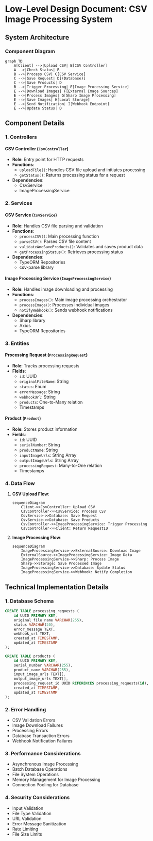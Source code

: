 # Low-Level Design Document: CSV Image Processing System

## System Architecture

### Component Diagram
```mermaid
graph TD
    A[Client] -->|Upload CSV| B[CSV Controller]
    A -->|Check Status| B
    B -->|Process CSV| C[CSV Service]
    C -->|Save Request| D[(Database)]
    C -->|Save Products| D
    B -->|Trigger Processing| E[Image Processing Service]
    E -->|Download Images| F[External Image Sources]
    E -->|Process Images| G[Sharp Image Processing]
    E -->|Save Images| H[Local Storage]
    E -->|Send Notification| I[Webhook Endpoint]
    E -->|Update Status| D
```

## Component Details

### 1. Controllers
#### CSV Controller (`CsvController`)
- **Role**: Entry point for HTTP requests
- **Functions**:
  - `uploadFile()`: Handles CSV file upload and initiates processing
  - `getStatus()`: Returns processing status for a request
- **Dependencies**: 
  - CsvService
  - ImageProcessingService

### 2. Services
#### CSV Service (`CsvService`)
- **Role**: Handles CSV file parsing and validation
- **Functions**:
  - `processCSV()`: Main processing function
  - `parseCSV()`: Parses CSV file content
  - `validateAndSaveProducts()`: Validates and saves product data
  - `getProcessingStatus()`: Retrieves processing status
- **Dependencies**:
  - TypeORM Repositories
  - csv-parse library

#### Image Processing Service (`ImageProcessingService`)
- **Role**: Handles image downloading and processing
- **Functions**:
  - `processImages()`: Main image processing orchestrator
  - `processImage()`: Processes individual images
  - `notifyWebhook()`: Sends webhook notifications
- **Dependencies**:
  - Sharp library
  - Axios
  - TypeORM Repositories

### 3. Entities
#### Processing Request (`ProcessingRequest`)
- **Role**: Tracks processing requests
- **Fields**:
  - `id`: UUID
  - `originalFileName`: String
  - `status`: Enum
  - `errorMessage`: String
  - `webhookUrl`: String
  - `products`: One-to-Many relation
  - Timestamps

#### Product (`Product`)
- **Role**: Stores product information
- **Fields**:
  - `id`: UUID
  - `serialNumber`: String
  - `productName`: String
  - `inputImageUrls`: String Array
  - `outputImageUrls`: String Array
  - `processingRequest`: Many-to-One relation
  - Timestamps

### 4. Data Flow
1. **CSV Upload Flow**:
   ```mermaid
   sequenceDiagram
       Client->>CsvController: Upload CSV
       CsvController->>CsvService: Process CSV
       CsvService->>Database: Save Request
       CsvService->>Database: Save Products
       CsvController->>ImageProcessingService: Trigger Processing
       CsvController->>Client: Return RequestID
   ```

2. **Image Processing Flow**:
   ```mermaid
   sequenceDiagram
       ImageProcessingService->>ExternalSource: Download Image
       ExternalSource->>ImageProcessingService: Image Data
       ImageProcessingService->>Sharp: Process Image
       Sharp->>Storage: Save Processed Image
       ImageProcessingService->>Database: Update Status
       ImageProcessingService->>Webhook: Notify Completion
   ```

## Technical Implementation Details

### 1. Database Schema
```sql
CREATE TABLE processing_requests (
    id UUID PRIMARY KEY,
    original_file_name VARCHAR(255),
    status VARCHAR(20),
    error_message TEXT,
    webhook_url TEXT,
    created_at TIMESTAMP,
    updated_at TIMESTAMP
);

CREATE TABLE products (
    id UUID PRIMARY KEY,
    serial_number VARCHAR(255),
    product_name VARCHAR(255),
    input_image_urls TEXT[],
    output_image_urls TEXT[],
    processing_request_id UUID REFERENCES processing_requests(id),
    created_at TIMESTAMP,
    updated_at TIMESTAMP
);
```

### 2. Error Handling
- CSV Validation Errors
- Image Download Failures
- Processing Errors
- Database Transaction Errors
- Webhook Notification Failures

### 3. Performance Considerations
- Asynchronous Image Processing
- Batch Database Operations
- File System Operations
- Memory Management for Image Processing
- Connection Pooling for Database

### 4. Security Considerations
- Input Validation
- File Type Validation
- URL Validation
- Error Message Sanitization
- Rate Limiting
- File Size Limits 